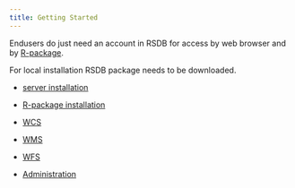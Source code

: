 ```yaml
---
title: Getting Started
---
```


Endusers do just need an account in RSDB for access by web browser and by [R-package](../r_package_installation).

For local installation RSDB package needs to be downloaded.

- [server installation](../server_installation)

- [R-package installation](../r_package_installation)

- [WCS](../wcs)

- [WMS](../wms)

- [WFS](../wfs)

- [Administration](../administration)